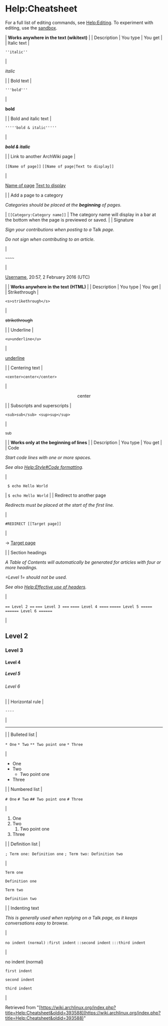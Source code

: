 # Help:Cheatsheet

For a full list of editing commands, see [Help:Editing](/index.php/Help:Editing "Help:Editing"). To experiment with editing, use the [sandbox](/index.php/Sandbox "Sandbox").

| **Works anywhere in the text (wikitext)** |
| Description | You type | You get |
| Italic text | 

`''italic''`

 | 

_italic_

 |
| Bold text | 

`'''bold'''`

 | 

**bold**

 |
| Bold and italic text | 

`'''''bold & italic'''''`

 | 

_**bold & italic**_

 |
| Link to another ArchWiki page | 

`[[Name of page]]`
`[[Name of page|Text to display]]`

 | 

[Name of page](/index.php?title=Name_of_page&action=edit&redlink=1 "Name of page (page does not exist)")
[Text to display](/index.php?title=Name_of_page&action=edit&redlink=1 "Name of page (page does not exist)")

 |
| Add a page to a category

_Categories should be placed at the **beginning** of pages._

 | `[[Category:Category name]]` | The category name will display in a bar at the bottom when the page is previewed or saved. |
| Signature

_Sign your contributions when posting to a_ Talk _page._

_Do not sign when contributing to an article._

 | 

`~~~~`

 | 

[Username](/index.php/Special:MyPage "Special:MyPage"), 20:57, 2 February 2016 (UTC)

 |
| **Works anywhere in the text (HTML)** |
| Description | You type | You get |
| Strikethrough | 

`<s>strikethrough</s>`

 | 

~~strikethrough~~

 |
| Underline | 

`<u>underline</u>`

 | 

<u>underline</u>

 |
| Centering text | 

`<center>center</center>`

 | 

<center>center</center>

 |
| Subscripts and superscripts | 

`<sub>sub</sub> <sup>sup</sup>`

 | 

<sub>sub</sub> 

 |
| **Works only at the beginning of lines** |
| Description | You type | You get |
| Code

_Start code lines with one or more spaces._

_See also [Help:Style#Code formatting](/index.php/Help:Style#Code_formatting "Help:Style")._

 | 

` $ echo Hello World`

 |  `$ echo Hello World`  |
| Redirect to another page

_Redirects must be placed at the start of the first line._

 | 

`#REDIRECT [[Target page]]`

 | 

→ [Target page](/index.php?title=Target_page&action=edit&redlink=1 "Target page (page does not exist)")

 |
| Section headings

_A Table of Contents will automatically be generated for articles with four or more headings._

_=Level 1= should not be used._

_See also [Help:Effective use of headers](/index.php/Help:Effective_use_of_headers "Help:Effective use of headers")._

 | 

`== Level 2 ==`
`=== Level 3 ===`
`==== Level 4 ====`
`===== Level 5 =====`
`====== Level 6 ======`

 | 

## Level 2

### Level 3

#### Level 4

##### Level 5

###### Level 6

 |
| Horizontal rule | 

`----`

 | 

* * *

 |
| Bulleted list | 

`* One`
`* Two`
`** Two point one`
`* Three`

 | 

*   One
*   Two
    *   Two point one
*   Three

 |
| Numbered list | 

`# One`
`# Two`
`## Two point one`
`# Three`

 | 

1.  One
2.  Two
    1.  Two point one
3.  Three

 |
| Definition list | 

`; Term one: Definition one`
`; Term two: Definition two`

 | 

	Term one

	Definition one

	Term two

	Definition two

 |
| Indenting text

_This is generally used when replying on a_ Talk _page, as it keeps conversations easy to browse._

 | 

`no indent (normal)`
`:first indent`
`::second indent`
`:::third indent`

 | 

no indent (normal)

	first indent

	second indent

	third indent

 |

Retrieved from "[https://wiki.archlinux.org/index.php?title=Help:Cheatsheet&oldid=393588](https://wiki.archlinux.org/index.php?title=Help:Cheatsheet&oldid=393588)"
